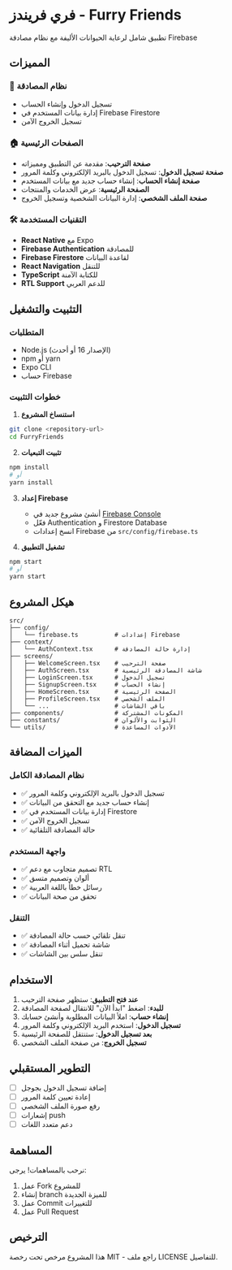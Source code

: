 # فري فريندز - Furry Friends

تطبيق شامل لرعاية الحيوانات الأليفة مع نظام مصادقة Firebase

## المميزات

### 🔐 نظام المصادقة
- تسجيل الدخول وإنشاء الحساب
- إدارة بيانات المستخدم في Firebase Firestore
- تسجيل الخروج الآمن

### 🏠 الصفحات الرئيسية
- **صفحة الترحيب**: مقدمة عن التطبيق ومميزاته
- **صفحة تسجيل الدخول**: تسجيل الدخول بالبريد الإلكتروني وكلمة المرور
- **صفحة إنشاء الحساب**: إنشاء حساب جديد مع بيانات المستخدم
- **الصفحة الرئيسية**: عرض الخدمات والمنتجات
- **صفحة الملف الشخصي**: إدارة البيانات الشخصية وتسجيل الخروج

### 🛠 التقنيات المستخدمة
- **React Native** مع Expo
- **Firebase Authentication** للمصادقة
- **Firebase Firestore** لقاعدة البيانات
- **React Navigation** للتنقل
- **TypeScript** للكتابة الآمنة
- **RTL Support** للدعم العربي

## التثبيت والتشغيل

### المتطلبات
- Node.js (الإصدار 16 أو أحدث)
- npm أو yarn
- Expo CLI
- حساب Firebase

### خطوات التثبيت

1. **استنساخ المشروع**
```bash
git clone <repository-url>
cd FurryFriends
```

2. **تثبيت التبعيات**
```bash
npm install
# أو
yarn install
```

3. **إعداد Firebase**
   - أنشئ مشروع جديد في [Firebase Console](https://console.firebase.google.com)
   - فعّل Authentication و Firestore Database
   - انسخ إعدادات Firebase من `src/config/firebase.ts`

4. **تشغيل التطبيق**
```bash
npm start
# أو
yarn start
```

## هيكل المشروع

```
src/
├── config/
│   └── firebase.ts          # إعدادات Firebase
├── context/
│   └── AuthContext.tsx      # إدارة حالة المصادقة
├── screens/
│   ├── WelcomeScreen.tsx    # صفحة الترحيب
│   ├── AuthScreen.tsx       # شاشة المصادقة الرئيسية
│   ├── LoginScreen.tsx      # تسجيل الدخول
│   ├── SignupScreen.tsx     # إنشاء الحساب
│   ├── HomeScreen.tsx       # الصفحة الرئيسية
│   ├── ProfileScreen.tsx    # الملف الشخصي
│   └── ...                  # باقي الشاشات
├── components/              # المكونات المشتركة
├── constants/               # الثوابت والألوان
└── utils/                   # الأدوات المساعدة
```

## الميزات المضافة

### نظام المصادقة الكامل
- ✅ تسجيل الدخول بالبريد الإلكتروني وكلمة المرور
- ✅ إنشاء حساب جديد مع التحقق من البيانات
- ✅ إدارة بيانات المستخدم في Firestore
- ✅ تسجيل الخروج الآمن
- ✅ حالة المصادقة التلقائية

### واجهة المستخدم
- ✅ تصميم متجاوب مع دعم RTL
- ✅ ألوان وتصميم متسق
- ✅ رسائل خطأ باللغة العربية
- ✅ تحقق من صحة البيانات

### التنقل
- ✅ تنقل تلقائي حسب حالة المصادقة
- ✅ شاشة تحميل أثناء المصادقة
- ✅ تنقل سلس بين الشاشات

## الاستخدام

1. **عند فتح التطبيق**: ستظهر صفحة الترحيب
2. **للبدء**: اضغط "ابدأ الآن" للانتقال لصفحة المصادقة
3. **إنشاء حساب**: املأ البيانات المطلوبة وأنشئ حسابك
4. **تسجيل الدخول**: استخدم البريد الإلكتروني وكلمة المرور
5. **بعد تسجيل الدخول**: ستنتقل للصفحة الرئيسية
6. **تسجيل الخروج**: من صفحة الملف الشخصي

## التطوير المستقبلي

- [ ] إضافة تسجيل الدخول بجوجل
- [ ] إعادة تعيين كلمة المرور
- [ ] رفع صورة الملف الشخصي
- [ ] إشعارات push
- [ ] دعم متعدد اللغات

## المساهمة

نرحب بالمساهمات! يرجى:
1. عمل Fork للمشروع
2. إنشاء branch للميزة الجديدة
3. عمل Commit للتغييرات
4. عمل Pull Request

## الترخيص

هذا المشروع مرخص تحت رخصة MIT - راجع ملف LICENSE للتفاصيل.
